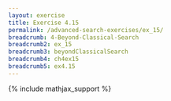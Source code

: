 ```yaml
---
layout: exercise
title: Exercise 4.15
permalink: /advanced-search-exercises/ex_15/
breadcrumb: 4-Beyond-Classical-Search
breadcrumb2: ex_15
breadcrumb3: beyondClassicalSearch
breadcrumb4: ch4ex15
breadcrumb5: ex4.15
---
```


{% include mathjax_support %}


